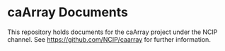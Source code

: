 caArray Documents
=======================

This repository holds documents for the caArray project under the NCIP channel.
See https://github.com/NCIP/caarray for further information.
